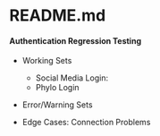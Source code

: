 README.md
====

#### Authentication Regression Testing
- Working Sets
    - Social Media Login:
    - Phylo Login

- Error/Warning Sets
- Edge Cases: Connection Problems